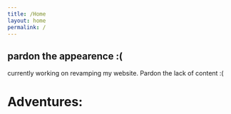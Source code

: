 ```yaml
---
title: /Home
layout: home
permalink: /
---
```


## pardon the appearence :(

currently working on revamping my website. Pardon the lack of content :(

# Adventures:

